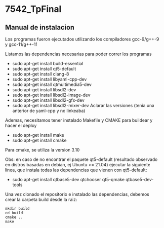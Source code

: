 # 7542_TpFinal

## Manual de instalacion 

Los programas fueron ejecutados utilizando los compiladores gcc-9/g++-9 y gcc-11/g++-11

Listamos las dependencias necesarias para poder correr los programas
- sudo apt-get install build-essential
- sudo apt-get install qt5-default
- sudo apt-get install clang-8
- sudo apt-get install libyaml-cpp-dev
- sudo apt-get install qtmultimedia5-dev
- sudo apt-get install libsdl2-dev
- sudo apt-get install libsdl2-image-dev
- sudo apt-get install libsdl2-gfx-dev
- sudo apt-get install libsdl2-mixer-dev
Aclarar las versiones (tenía una anterior de yaml-cpp y no linkeaba)

Ademas, necesitamos tener instalado Makefile y CMAKE para buildear y hacer el deploy
- sudo apt-get install make
- sudo apt-get install cmake 

Para cmake, se utiliza la version 3.10

Obs: en caso de no encontrar el paquete qt5-default (resultado observado en 
distros basadas en debian, ej Ubuntu >= 21.04) ejecutar la siguiente linea,
que instala todas las dependencias que vienen con qt5-default:

- sudo apt-get install qtbase5-dev qtchooser qt5-qmake qtbase5-dev-tools

Una vez clonado el repositorio e instalado las dependencias, debemos crear la carpeta build desde la raiz:
``` 
mkdir build 
cd build
cmake ..
make 
``` 
